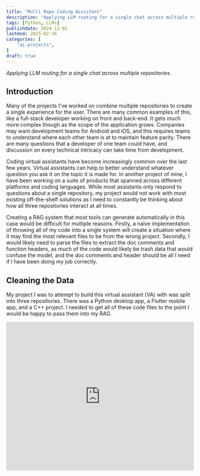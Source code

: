 ```yaml
---
title: "Multi Repo Coding Assistant"
description: "Applying LLM routing for a single chat across multiple repositories"
tags: [Python, LLMs]
publishdate: 2024-12-01
lastmod: 2025-02-16
categories: [
    "ai-projects",
]
draft: true
---
```


*Applying LLM routing for a single chat across multiple repositories.*

## Introduction

Many of the projects I've worked on combine multiple repositories to create a single experience 
for the user. There are many common examples of this, like a full-stack developer working on 
front and back-end. It gets much more complex though as the scope of the application grows. Companies 
may want development teams for Android and iOS, and this requires teams to understand where each 
other team is at to maintain feature parity. There are many questions that a developer of one team
could have, and discussion on every technical intricacy can take time from development. 

Coding virtual assistants have become increasingly common over the last few years. 
Virtual assistants can help to better understand whatever question you ask it on the topic it is 
made for. In another project of mine, I have been working on a suite of products that spanned across 
different platforms and coding languages. While most assistants only respond to questions about a single 
repository, my project would not work with most existing off-the-shelf solutions as I need to 
constantly be thinking about how all three repositories interact at all times.

Creating a RAG system that most tools can generate automatically in this case would be difficult 
for multiple reasons. Firstly, a naïve implementation of throwing all of my code into a single system
will create a situation where it may find the most relevant files to be from the wrong project. Secondly, 
I would likely need to parse the files to extract the doc comments and function headers, 
as much of the code would likely be trash data that would confuse the model, and the doc comments and 
header should be all I need if I have been doing my job correctly. 

## Cleaning the Data
My project I was to attempt to build this virtual assistant (VA) with was split into three repositories.
There was a Python desktop app, a Flutter mobile app, and a C++ project. I needed to get all of these code
files to the point I would be happy to pass them into my RAG.



<iframe src="https://1drv.ms/p/c/78ac3e9c395f4290/IQTeSdxR92W3QY7pA3mtUBsAAaSRcWdEMoDNXt72TIjfmxM?em=2&amp;wdAr=1.7777777777777777" width="100%" height="400px" frameborder="0">This is an embedded <a target="_blank" href="https://office.com">Microsoft Office</a> presentation, powered by <a target="_blank" href="https://office.com/webapps">Office</a>.</iframe>